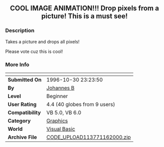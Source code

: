 ﻿<div align="center">

## COOL IMAGE ANIMATION\!\!\! Drop pixels from a picture\! This is a must see\!


</div>

### Description

Takes a picture and drops all pixels!

Please vote cuz this is cool!
 
### More Info
 


<span>             |<span>
---                |---
**Submitted On**   |1996-10-30 23:23:50
**By**             |[Johannes B](https://github.com/Planet-Source-Code/PSCIndex/blob/master/ByAuthor/johannes-b.md)
**Level**          |Beginner
**User Rating**    |4.4 (40 globes from 9 users)
**Compatibility**  |VB 5\.0, VB 6\.0
**Category**       |[Graphics](https://github.com/Planet-Source-Code/PSCIndex/blob/master/ByCategory/graphics__1-46.md)
**World**          |[Visual Basic](https://github.com/Planet-Source-Code/PSCIndex/blob/master/ByWorld/visual-basic.md)
**Archive File**   |[CODE\_UPLOAD113771162000\.zip](https://github.com/Planet-Source-Code/johannes-b-cool-image-animation-drop-pixels-from-a-picture-this-is-a-must-see__1-12578/archive/master.zip)








